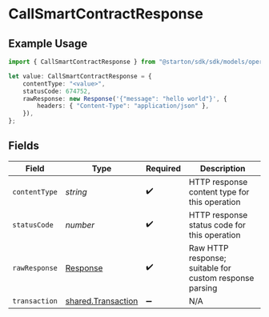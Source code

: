 # CallSmartContractResponse

## Example Usage

```typescript
import { CallSmartContractResponse } from "@starton/sdk/sdk/models/operations";

let value: CallSmartContractResponse = {
    contentType: "<value>",
    statusCode: 674752,
    rawResponse: new Response('{"message": "hello world"}', {
        headers: { "Content-Type": "application/json" },
    }),
};
```

## Fields

| Field                                                                 | Type                                                                  | Required                                                              | Description                                                           |
| --------------------------------------------------------------------- | --------------------------------------------------------------------- | --------------------------------------------------------------------- | --------------------------------------------------------------------- |
| `contentType`                                                         | *string*                                                              | :heavy_check_mark:                                                    | HTTP response content type for this operation                         |
| `statusCode`                                                          | *number*                                                              | :heavy_check_mark:                                                    | HTTP response status code for this operation                          |
| `rawResponse`                                                         | [Response](https://developer.mozilla.org/en-US/docs/Web/API/Response) | :heavy_check_mark:                                                    | Raw HTTP response; suitable for custom response parsing               |
| `transaction`                                                         | [shared.Transaction](../../../sdk/models/shared/transaction.md)       | :heavy_minus_sign:                                                    | N/A                                                                   |